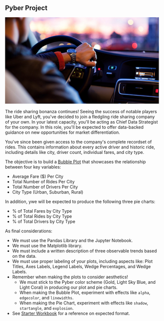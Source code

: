 

## Pyber Project

![Ride](Images/Ride.png)

The ride sharing bonanza continues! Seeing the success of notable players like Uber and Lyft, you've decided to join a fledgling ride sharing company of your own. In your latest capacity, you'll be acting as Chief Data Strategist for the company. In this role, you'll be expected to offer data-backed guidance on new opportunities for market differentiation.

You've since been given access to the company's complete recordset of rides. This contains information about every active driver and historic ride, including details like city, driver count, individual fares, and city type.

The objective is to build a [Bubble Plot](https://en.wikipedia.org/wiki/Bubble_chart) that showcases the relationship between four key variables:

* Average Fare ($) Per City
* Total Number of Rides Per City
* Total Number of Drivers Per City
* City Type (Urban, Suburban, Rural)

In addition, ywe will be expected to produce the following three pie charts:

* % of Total Fares by City Type
* % of Total Rides by City Type
* % of Total Drivers by City Type

As final considerations:

* We must use the Pandas Library and the Jupyter Notebook.
* We must use the Matplotlib library.
* We must include a written description of three observable trends based on the data.
* We must use proper labeling of your plots, including aspects like: Plot Titles, Axes Labels, Legend Labels, Wedge Percentages, and Wedge Labels.
* Remember when making the plots to consider aesthetics!
  * We must stick to the Pyber color scheme (Gold, Light Sky Blue, and Light Coral) in producing our plot and pie charts.
  * When making the Bubble Plot, experiment with effects like `alpha`, `edgecolor`, and `linewidths`.
  * When making the Pie Chart, experiment with effects like `shadow`, `startangle`, and `explosion`.
* See [Starter Workbook](Pyber/pyber_starter.ipynb) for a reference on expected format.

